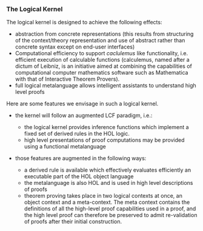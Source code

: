 
### The Logical Kernel

The logical kernel is designed to achieve the following effects:

- abstraction from concrete representations (this results from structuring of the context/theory representation and use of abstract rather than concrete syntax except on end-user interfaces)  
- Computational efficiency to support _caclulemus_ like functionality, i.e. efficient execution of calculable functions (calculemus, named after a dictum of Leibniz, is an initiative aimed at combining the capabilities of computational computer mathematics software such as Mathematica with that of Interactive Theorem Provers).  
- full logical metalanguage allows intelligent assistants to understand high level proofs  

Here are some features we envisage in such a logical kernel.

-  the kernel will follow an augmented LCF paradigm, i.e.:  
    * the logical kernel provides inference functions which implement a fixed set of derived rules in the HOL logic.
    * high level presentations of proof computations may be provided using a functional metalanguage

-  those features are augmented in the following ways:  
    * a derived rule is available which effectively evaluates efficiently an executable part of the HOL object language
    * the metalanguage is also HOL and is used in high level descriptions of proofs
    * theorem proving takes place in two logical contexts at once, an object context and a meta-context.
The meta context contains the definitions of all the high-level proof capabilities used in a proof, and the high level proof can therefore be preserved to admit re-validation of proofs after their initial construction.

